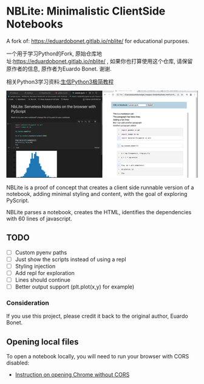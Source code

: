# NBLite: Minimalistic ClientSide Notebooks

A fork of: https://eduardobonet.gitlab.io/nblite/ for educational purposes.

一个用于学习Python的Fork, 原始仓库地址:https://eduardobonet.gitlab.io/nblite/ , 如果你也打算使用这个仓库, 请保留原作者的信息, 原作者为Euardo Bonet. 谢谢.

相关Python3学习资料:[生信Python3极简教程](https://py.nieyuqi.cn)

![example](./img/example.png)

NBLite is a proof of concept that creates a client side runnable version of a notebook, adding minimal styling and content, with the goal of exploring PyScript.

NBLite parses a notebook, creates the HTML, identifies the dependencies with 60 lines of javascript.

## TODO

- [ ] Custom pyenv paths 
- [ ] Just show the scripts instead of using a repl
- [ ] Styling injection
- [ ] Add repl for exploration
- [ ] Lines should continue
- [ ] Better output support (plt.plot(x,y) for example)

### Consideration
If you use this project, please credit it back to the original author, Euardo Bonet.

## Opening local files

To open a notebook locally, you will need to run your browser with CORS disabled:

- [Instruction on opening Chrome without CORS](https://stackoverflow.com/questions/3102819/disable-same-origin-policy-in-chrome)